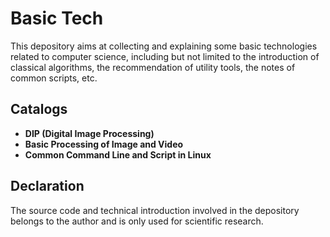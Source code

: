 # Basic Tech

This depository aims at collecting and explaining some basic technologies related to computer science, including but not limited to the introduction of classical algorithms, the recommendation of utility tools, the notes of common scripts, etc.

## Catalogs

* **DIP (Digital Image Processing)**
* **Basic Processing of Image and Video**
* **Common Command Line and Script in Linux**

## Declaration

The source code and technical introduction involved in the depository belongs to the author and is only used for scientific research.
